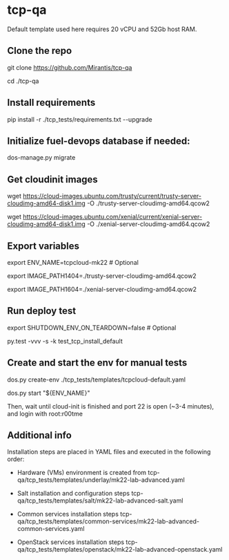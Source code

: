 # tcp-qa

Default template used here requires 20 vCPU and 52Gb host RAM.

Clone the repo
--------------

git clone https://github.com/Mirantis/tcp-qa

cd ./tcp-qa

Install requirements
--------------------

pip install -r ./tcp_tests/requirements.txt --upgrade

Initialize fuel-devops database if needed:
------------------------------------------

dos-manage.py migrate

Get cloudinit images
--------------------

wget https://cloud-images.ubuntu.com/trusty/current/trusty-server-cloudimg-amd64-disk1.img -O ./trusty-server-cloudimg-amd64.qcow2

wget https://cloud-images.ubuntu.com/xenial/current/xenial-server-cloudimg-amd64-disk1.img -O ./xenial-server-cloudimg-amd64.qcow2

Export variables
----------------

export ENV_NAME=tcpcloud-mk22  # Optional

export IMAGE_PATH1404=./trusty-server-cloudimg-amd64.qcow2

export IMAGE_PATH1604=./xenial-server-cloudimg-amd64.qcow2

Run deploy test
---------------

export SHUTDOWN_ENV_ON_TEARDOWN=false  # Optional

py.test -vvv -s -k test_tcp_install_default


Create and start the env for manual tests
-----------------------------------------

dos.py create-env ./tcp_tests/templates/tcpcloud-default.yaml

dos.py start "${ENV_NAME}"


Then, wait until cloud-init is finished and port 22 is open (~3-4 minutes), and login with root:r00tme


Additional info
---------------

Installation steps are placed in YAML files and executed in the following order:

- Hardware (VMs) environment is created from tcp-qa/tcp_tests/templates/underlay/mk22-lab-advanced.yaml

- Salt installation and configuration steps tcp-qa/tcp_tests/templates/salt/mk22-lab-advanced-salt.yaml

- Common services installation steps tcp-qa/tcp_tests/templates/common-services/mk22-lab-advanced-common-services.yaml

- OpenStack services installation steps tcp-qa/tcp_tests/templates/openstack/mk22-lab-advanced-openstack.yaml
